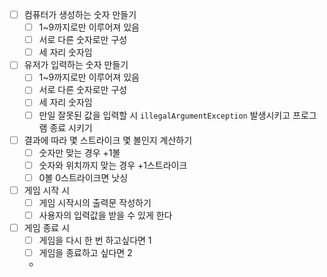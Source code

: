 - [ ] 컴퓨터가 생성하는 숫자 만들기
    - [ ] 1~9까지로만 이루어져 있음
    - [ ] 서로 다른 숫자로만 구성
    - [ ] 세 자리 숫자임
- [ ] 유저가 입력하는 숫자 만들기
  - [ ] 1~9까지로만 이루어져 있음
  - [ ] 서로 다른 숫자로만 구성
  - [ ] 세 자리 숫자임
  - [ ] 만일 잘못된 값을 입력할 시 `illegalArgumentException` 발생시키고
  프로그램 종료 시키기
- [ ] 결과에 따라 몇 스트라이크 몇 볼인지 계산하기
  - [ ] 숫자만 맞는 경우 +1볼
  - [ ] 숫자와 위치까지 맞는 경우 +1스트라이크
  - [ ] 0볼 0스트라이크면 낫싱
- [ ] 게임 시작 시
  - [ ] 게임 시작시의 출력문 작성하기
  - [ ] 사용자의 입력값을 받을 수 있게 한다
- [ ] 게임 종료 시
  - [ ] 게임을 다시 한 번 하고싶다면 1
  - [ ] 게임을 종료하고 싶다면 2
  - 